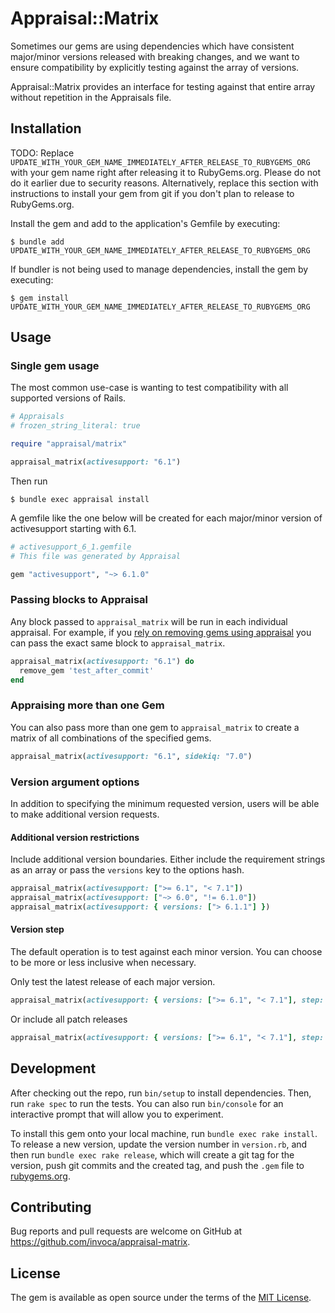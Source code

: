 # Appraisal::Matrix

Sometimes our gems are using dependencies which have consistent major/minor versions released with breaking changes, and we want to ensure compatibility by explicitly testing against the array of versions.

Appraisal::Matrix provides an interface for testing against that entire array without repetition in the Appraisals file.

## Installation

TODO: Replace `UPDATE_WITH_YOUR_GEM_NAME_IMMEDIATELY_AFTER_RELEASE_TO_RUBYGEMS_ORG` with your gem name right after releasing it to RubyGems.org. Please do not do it earlier due to security reasons. Alternatively, replace this section with instructions to install your gem from git if you don't plan to release to RubyGems.org.

Install the gem and add to the application's Gemfile by executing:

    $ bundle add UPDATE_WITH_YOUR_GEM_NAME_IMMEDIATELY_AFTER_RELEASE_TO_RUBYGEMS_ORG

If bundler is not being used to manage dependencies, install the gem by executing:

    $ gem install UPDATE_WITH_YOUR_GEM_NAME_IMMEDIATELY_AFTER_RELEASE_TO_RUBYGEMS_ORG

## Usage

### Single gem usage

The most common use-case is wanting to test compatibility with all supported versions of Rails.

```ruby
# Appraisals
# frozen_string_literal: true

require "appraisal/matrix"

appraisal_matrix(activesupport: "6.1")
```

Then run

    $ bundle exec appraisal install

A gemfile like the one below will be created for each major/minor version of activesupport starting with 6.1.
```ruby
# activesupport_6_1.gemfile
# This file was generated by Appraisal

gem "activesupport", "~> 6.1.0"
```

### Passing blocks to Appraisal

Any block passed to `appraisal_matrix` will be run in each individual appraisal. For example, if you [rely on removing gems using appraisal](https://github.com/thoughtbot/appraisal?tab=readme-ov-file#removing-gems-using-appraisal) you can pass the exact same block to `appraisal_matrix`.

```ruby
appraisal_matrix(activesupport: "6.1") do
  remove_gem 'test_after_commit'
end
```

### Appraising more than one Gem

You can also pass more than one gem to `appraisal_matrix` to create a matrix of all combinations of the specified gems.

```ruby
appraisal_matrix(activesupport: "6.1", sidekiq: "7.0")
```

### Version argument options

In addition to specifying the minimum requested version, users will be able to make additional version requests.

#### Additional version restrictions

Include additional version boundaries. Either include the requirement strings as an array or pass the `versions` key to the options hash.
```ruby
appraisal_matrix(activesupport: [">= 6.1", "< 7.1"])
appraisal_matrix(activesupport: ["~> 6.0", "!= 6.1.0"])
appraisal_matrix(activesupport: { versions: ["> 6.1.1"] })
```

#### Version step

The default operation is to test against each minor version. You can choose to be more or less inclusive when necessary.

Only test the latest release of each major version.
```ruby
appraisal_matrix(activesupport: { versions: [">= 6.1", "< 7.1"], step: :major })
```

Or include all patch releases
```ruby
appraisal_matrix(activesupport: { versions: [">= 6.1", "< 7.1"], step: :patch })
```

## Development

After checking out the repo, run `bin/setup` to install dependencies. Then, run `rake spec` to run the tests. You can also run `bin/console` for an interactive prompt that will allow you to experiment.

To install this gem onto your local machine, run `bundle exec rake install`. To release a new version, update the version number in `version.rb`, and then run `bundle exec rake release`, which will create a git tag for the version, push git commits and the created tag, and push the `.gem` file to [rubygems.org](https://rubygems.org).

## Contributing

Bug reports and pull requests are welcome on GitHub at https://github.com/invoca/appraisal-matrix.

## License

The gem is available as open source under the terms of the [MIT License](https://opensource.org/licenses/MIT).
